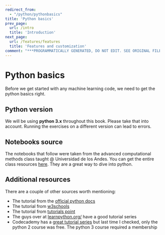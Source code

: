 ```yaml
---
redirect_from:
  - "/python/pythonbasics"
title: 'Python basics'
prev_page:
  url: /intro
  title: 'Introduction'
next_page:
  url: /features/features
  title: 'Features and customization'
comment: "***PROGRAMMATICALLY GENERATED, DO NOT EDIT. SEE ORIGINAL FILES IN /content***"
---
```

# Python basics

Before we get started with any machine learning code, we need to get the python basics right. 

## Python version

We will be using **python 3.x** throughout this book. Please take that into account. Running the exercises on a different version can lead to errors.

## Notebooks source

The notebooks that follow were taken from the advanced computational methods class taught @ Universidad de los Andes. You can get the entire class resources [here](https://github.com/ComputoCienciasUniandes/MetodosComputacionalesAvanzados/tree/master/secciones). They are a great way to dive into python. 

## Additional resources 

There are a couple of other sources worth mentioning:

- The tutorial from the [official python docs](https://docs.python.org/3/tutorial/)
- The tutorial from [w3schools](https://www.w3schools.com/python/)
- The tutorial from [tutorials point](https://www.tutorialspoint.com/python/)
- The guys over at [learnpython.org/](https://www.learnpython.org/) have a good tutorial series
- Codecademy has a [great tutorial series](https://www.codecademy.com/learn/learn-python) but last time I checked, only the python 2 course was free. The python 3 course required a membership 